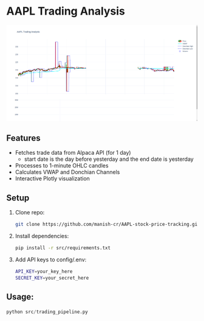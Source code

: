# AAPL Trading Analysis

![alt text](image.png)

## Features
- Fetches trade data from Alpaca API (for 1 day)
    - start date is the day before yesterday and the end date is yesterday
- Processes to 1-minute OHLC candles
- Calculates VWAP and Donchian Channels
- Interactive Plotly visualization

## Setup
1. Clone repo:
   ```bash
   git clone https://github.com/manish-cr/AAPL-stock-price-tracking.git
   ```
2. Install dependencies:
    ```bash
    pip install -r src/requirements.txt
    ```
3. Add API keys to config/.env:
    ```bash
    API_KEY=your_key_here
    SECRET_KEY=your_secret_here
    ```
## Usage:
```python
python src/trading_pipeline.py
```